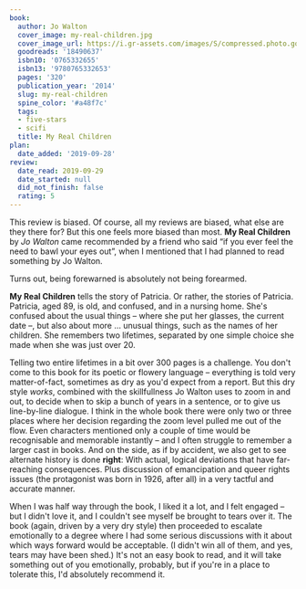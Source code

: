 ```yaml
---
book:
  author: Jo Walton
  cover_image: my-real-children.jpg
  cover_image_url: https://i.gr-assets.com/images/S/compressed.photo.goodreads.com/books/1380218782l/18490637._SX98_.jpg
  goodreads: '18490637'
  isbn10: '0765332655'
  isbn13: '9780765332653'
  pages: '320'
  publication_year: '2014'
  slug: my-real-children
  spine_color: '#a48f7c'
  tags:
  - five-stars
  - scifi
  title: My Real Children
plan:
  date_added: '2019-09-28'
review:
  date_read: 2019-09-29
  date_started: null
  did_not_finish: false
  rating: 5
---
```


This review is biased. Of course, all my reviews are biased, what else are they there for? But this one feels more biased than most. **My Real Children** by *Jo Walton* came recommended by a friend who said “if you ever feel the need to bawl your eyes out”, when I mentioned that I had planned to read something by Jo Walton.

Turns out, being forewarned is absolutely not being forearmed.

**My Real Children** tells the story of Patricia. Or rather, the stories of Patricia. Patricia, aged 89, is old, and confused, and in a nursing home. She's confused about the usual things – where she put her glasses, the current date –, but also about more … unusual things, <span class="spoiler">such as the names of her children. She remembers two lifetimes, separated by one simple choice she made when she was just over 20.</span>

<span class="spoiler">Telling two entire lifetimes in a bit over 300 pages is a challenge.</span> You don't come to this book for its poetic or flowery language – everything is told very matter-of-fact, sometimes as dry as you'd expect from a report. But this dry style *works*, combined with the skillfullness Jo Walton uses to zoom in and out, to decide when to skip a bunch of years in a sentence, or to give us line-by-line dialogue. I think in the whole book there were only two or three places where her decision regarding the zoom level pulled me out of the flow. Even characters mentioned only a couple of time would be recognisable and memorable instantly – and I often struggle to remember a larger cast in books. And on the side, as if by accident, we also get to see alternate history is done **right**: With actual, logical deviations that have far-reaching consequences. Plus discussion of emancipation and queer rights issues (the protagonist was born in 1926, after all) in a very tactful and accurate manner.

When I was half way through the book, I liked it a lot, and I felt engaged – but I didn't love it, and I couldn't see myself be brought to tears over it. The book (again, driven by a very dry style) then proceeded to escalate emotionally to a degree where I had some serious discussions with it about which ways forward would be acceptable. (I didn't win all of them, and yes, tears may have been shed.) It's not an easy book to read, and it will take something out of you emotionally, probably, but if you're in a place to tolerate this, I'd absolutely recommend it.
